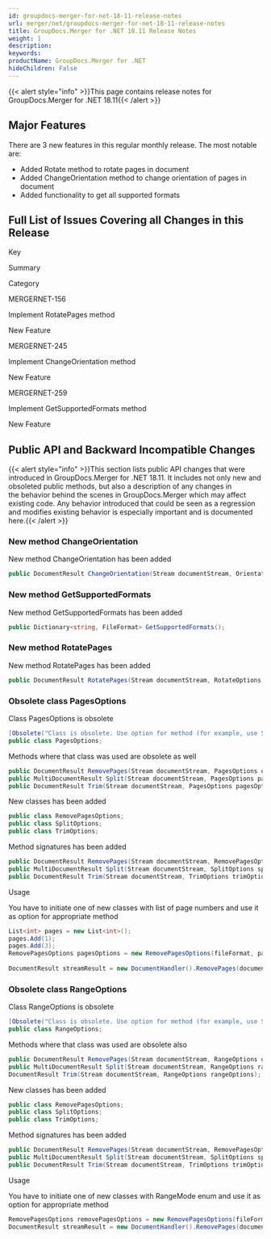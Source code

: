 ```yaml
---
id: groupdocs-merger-for-net-18-11-release-notes
url: merger/net/groupdocs-merger-for-net-18-11-release-notes
title: GroupDocs.Merger for .NET 18.11 Release Notes
weight: 1
description: 
keywords: 
productName: GroupDocs.Merger for .NET
hideChildren: False
---
```

{{< alert style="info" >}}This page contains release notes for GroupDocs.Merger for .NET 18.11{{< /alert >}}

## Major Features

There are 3 new features in this regular monthly release. The most notable are:

*   Added Rotate method to rotate pages in document 
*   Added ChangeOrientation method to change orientation of pages in document
*   Added functionality to get all supported formats

## Full List of Issues Covering all Changes in this Release

Key

Summary

Category

MERGERNET-156

Implement RotatePages method

New Feature

MERGERNET-245

Implement ChangeOrientation method

New Feature

MERGERNET-259

Implement GetSupportedFormats method

New Feature

## Public API and Backward Incompatible Changes

{{< alert style="info" >}}This section lists public API changes that were introduced in GroupDocs.Merger for .NET 18.11. It includes not only new and obsoleted public methods, but also a description of any changes in the behavior behind the scenes in GroupDocs.Merger which may affect existing code. Any behavior introduced that could be seen as a regression and modifies existing behavior is especially important and is documented here.{{< /alert >}}

### New method ChangeOrientation

New method ChangeOrientation has been added

```csharp
public DocumentResult ChangeOrientation(Stream documentStream, OrientationOptions orientationOptions);
```

### New method GetSupportedFormats

New method GetSupportedFormats has been added

```csharp
public Dictionary<string, FileFormat> GetSupportedFormats();
```

### New method RotatePages

New method RotatePages has been added

```csharp
public DocumentResult RotatePages(Stream documentStream, RotateOptions rotateOptions);
```

### Obsolete class PagesOptions

Class PagesOptions is obsolete

```csharp
[Obsolete("Class is obsolete. Use option for method (for example, use SplitOptions for Split method).")]
public class PagesOptions;
```

Methods where that class was used are obsolete as well

```csharp
public DocumentResult RemovePages(Stream documentStream, PagesOptions options);
public MultiDocumentResult Split(Stream documentStream, PagesOptions pagesOptions);
public DocumentResult Trim(Stream documentStream, PagesOptions pagesOptions); 
```

New classes has been added

```csharp
public class RemovePagesOptions;
public class SplitOptions;
public class TrimOptions; 
```

Method signatures has been added

```csharp
public DocumentResult RemovePages(Stream documentStream, RemovePagesOptions removePagesOptions);
public MultiDocumentResult Split(Stream documentStream, SplitOptions splitOptions);
public DocumentResult Trim(Stream documentStream, TrimOptions trimOptions);
```

Usage

You have to initiate one of new classes with list of page numbers and use it as option for appropriate method

```csharp
List<int> pages = new List<int>();
pages.Add(1);
pages.Add(3);
RemovePagesOptions pagesOptions = new RemovePagesOptions(fileFormat, password, pages);
 
DocumentResult streamResult = new DocumentHandler().RemovePages(documentExample, pagesOptions);
```

### Obsolete class RangeOptions

Class RangeOptions is obsolete

```csharp
[Obsolete("Class is obsolete. Use option for method (for example, use SplitOptions for Split method).")]
public class RangeOptions;
```

Methods where that class was used are obsolete also

```csharp
public DocumentResult RemovePages(Stream documentStream, RangeOptions options);
public MultiDocumentResult Split(Stream documentStream, RangeOptions rangeOptions);
DocumentResult Trim(Stream documentStream, RangeOptions rangeOptions);
```

New classes has been added

```csharp
public class RemovePagesOptions;
public class SplitOptions;
public class TrimOptions; 
```

Method signatures has been added

```csharp
public DocumentResult RemovePages(Stream documentStream, RemovePagesOptions removePagesOptions);
public MultiDocumentResult Split(Stream documentStream, SplitOptions splitOptions);
public DocumentResult Trim(Stream documentStream, TrimOptions trimOptions);
```

Usage

You have to initiate one of new classes with RangeMode enum and use it as option for appropriate method

```csharp
RemovePagesOptions removePagesOptions = new RemovePagesOptions(fileFormat, password, 1, 5, RangeMode.AllPages);
DocumentResult streamResult = new DocumentHandler().RemovePages(documentExample, removePagesOptions);
```
